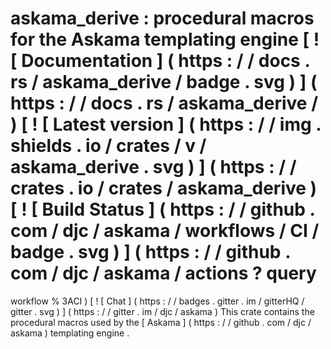 #
askama_derive
:
procedural
macros
for
the
Askama
templating
engine
[
!
[
Documentation
]
(
https
:
/
/
docs
.
rs
/
askama_derive
/
badge
.
svg
)
]
(
https
:
/
/
docs
.
rs
/
askama_derive
/
)
[
!
[
Latest
version
]
(
https
:
/
/
img
.
shields
.
io
/
crates
/
v
/
askama_derive
.
svg
)
]
(
https
:
/
/
crates
.
io
/
crates
/
askama_derive
)
[
!
[
Build
Status
]
(
https
:
/
/
github
.
com
/
djc
/
askama
/
workflows
/
CI
/
badge
.
svg
)
]
(
https
:
/
/
github
.
com
/
djc
/
askama
/
actions
?
query
=
workflow
%
3ACI
)
[
!
[
Chat
]
(
https
:
/
/
badges
.
gitter
.
im
/
gitterHQ
/
gitter
.
svg
)
]
(
https
:
/
/
gitter
.
im
/
djc
/
askama
)
This
crate
contains
the
procedural
macros
used
by
the
[
Askama
]
(
https
:
/
/
github
.
com
/
djc
/
askama
)
templating
engine
.
